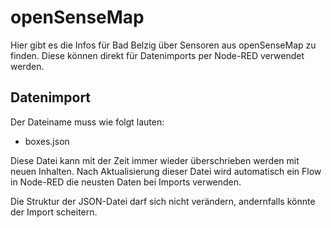# openSenseMap

Hier gibt es die Infos für Bad Belzig über Sensoren aus openSenseMap zu finden. Diese können direkt für Datenimports per Node-RED verwendet werden.

## Datenimport

Der Dateiname muss wie folgt lauten:

- boxes.json

Diese Datei kann mit der Zeit immer wieder überschrieben werden mit neuen Inhalten. Nach Aktualisierung dieser Datei wird automatisch ein Flow in Node-RED die neusten Daten bei Imports verwenden.

Die Struktur der JSON-Datei darf sich nicht verändern, andernfalls könnte der Import scheitern.
